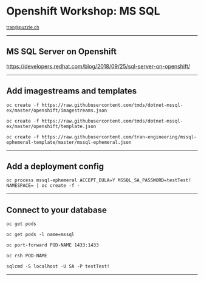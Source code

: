 # Openshift Workshop: MS SQL

<small>tran@puzzle.ch</small>

<!-- .slide: class="master01" -->

---

## MS SQL Server on Openshift

https://developers.redhat.com/blog/2018/09/25/sql-server-on-openshift/

---

## Add imagestreams and templates

`oc create -f https://raw.githubusercontent.com/tmds/dotnet-mssql-ex/master/openshift/imagestreams.json`

`oc create -f https://raw.githubusercontent.com/tmds/dotnet-mssql-ex/master/openshift/template.json`

`oc create -f https://raw.githubusercontent.com/tran-engineering/mssql-ephemeral-template/master/mssql-ephemeral.json`

---

## Add a deployment config

`oc process mssql-ephemeral ACCEPT_EULA=Y MSSQL_SA_PASSWORD=testTest! NAMESPACE= | oc create -f -`

---

## Connect to your database

`oc get pods`

`oc get pods -l name=mssql`

`oc port-forward POD-NAME 1433:1433`

`oc rsh POD-NAME`

`sqlcmd -S localhost -U SA -P testTest!`

---